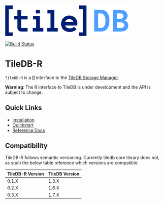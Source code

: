 <a href="https://tiledb.com"><img src="https://github.com/TileDB-Inc/TileDB/raw/dev/doc/source/_static/tiledb-logo_color_no_margin_@4x.png" alt="TileDB logo" width="400"></a>

[![Build Status](https://travis-ci.org/TileDB-Inc/TileDB-R.svg?branch=master)](https://travis-ci.org/TileDB-Inc/TileDB-R)

# TileDB-R

`TileDB-R` is a [R](https://www.r-project.org/) interface to the [TileDB Storage Manager](http://tiledb.com). 

**Warning**: The R interface to TileDB is under development and the API is subject to change.

## Quick Links

- [Installation](https://docs.tiledb.com/developer/installation)
- [Quickstart](https://docs.tiledb.com/developer/quickstart)
- [Reference Docs](https://tiledb-inc.github.io/TileDB-R/)


## Compatibility

TileDB-R follows semantic versioning. Currently tiledb core library does not,
as such the below table reference which versions are compatible.

| TileDB-R Version | TileDB Version |
| ----------------- | -------------- |
| 0.1.X             | 1.3.X          |
| 0.2.X             | 1.6.X          |
| 0.3.X             | 1.7.X          |

